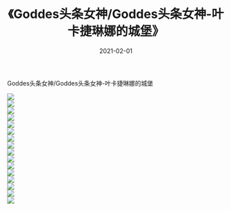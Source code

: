 ﻿---
layout: post
title:  《Goddes头条女神/Goddes头条女神-叶卡捷琳娜的城堡》
date:   2021-02-01
img: http://img.660000.xyz/Sharelink/网络美图/2021/Goddes头条女神/Goddes头条女神-叶卡捷琳娜的城堡/000.jpg
categories: [美女, 清纯, 唯美]
---

Goddes头条女神/Goddes头条女神-叶卡捷琳娜的城堡

 ![](http://img.660000.xyz/Sharelink/网络美图/2021/Goddes头条女神/Goddes头条女神-叶卡捷琳娜的城堡/001.jpg) <br>![](http://img.660000.xyz/Sharelink/网络美图/2021/Goddes头条女神/Goddes头条女神-叶卡捷琳娜的城堡/002.jpg) <br>![](http://img.660000.xyz/Sharelink/网络美图/2021/Goddes头条女神/Goddes头条女神-叶卡捷琳娜的城堡/003.jpg) <br>![](http://img.660000.xyz/Sharelink/网络美图/2021/Goddes头条女神/Goddes头条女神-叶卡捷琳娜的城堡/004.jpg) <br>![](http://img.660000.xyz/Sharelink/网络美图/2021/Goddes头条女神/Goddes头条女神-叶卡捷琳娜的城堡/005.jpg) <br>![](http://img.660000.xyz/Sharelink/网络美图/2021/Goddes头条女神/Goddes头条女神-叶卡捷琳娜的城堡/006.jpg) <br>![](http://img.660000.xyz/Sharelink/网络美图/2021/Goddes头条女神/Goddes头条女神-叶卡捷琳娜的城堡/007.jpg) <br>![](http://img.660000.xyz/Sharelink/网络美图/2021/Goddes头条女神/Goddes头条女神-叶卡捷琳娜的城堡/008.jpg) <br>![](http://img.660000.xyz/Sharelink/网络美图/2021/Goddes头条女神/Goddes头条女神-叶卡捷琳娜的城堡/009.jpg) <br>![](http://img.660000.xyz/Sharelink/网络美图/2021/Goddes头条女神/Goddes头条女神-叶卡捷琳娜的城堡/010.jpg) <br>![](http://img.660000.xyz/Sharelink/网络美图/2021/Goddes头条女神/Goddes头条女神-叶卡捷琳娜的城堡/011.jpg) <br>![](http://img.660000.xyz/Sharelink/网络美图/2021/Goddes头条女神/Goddes头条女神-叶卡捷琳娜的城堡/012.jpg) <br>![](http://img.660000.xyz/Sharelink/网络美图/2021/Goddes头条女神/Goddes头条女神-叶卡捷琳娜的城堡/013.jpg) <br>![](http://img.660000.xyz/Sharelink/网络美图/2021/Goddes头条女神/Goddes头条女神-叶卡捷琳娜的城堡/014.jpg) <br>![](http://img.660000.xyz/Sharelink/网络美图/2021/Goddes头条女神/Goddes头条女神-叶卡捷琳娜的城堡/015.jpg) <br>![](http://img.660000.xyz/Sharelink/网络美图/2021/Goddes头条女神/Goddes头条女神-叶卡捷琳娜的城堡/016.jpg) <br>